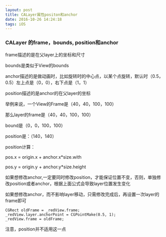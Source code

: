 ```yaml
---
layout: post
title: CALayer属性positon和anchor
date: 2016-10-26 14:24:18
tags: iOS
---
```




### CALayer 的frame，bounds, position和anchor

frame描述的是在父layer上的坐标和尺寸

bounds是类似于View的bounds

anchor描述的是做动画时，比如旋转时的中心点，以某个点旋转，默认时（0.5，0.5）左上点是（0，0），右下点是（1，1）

position描述的是anchor的在父layer的坐标



举例来说，一个View的Frame是（40，40，100，100）

那么layer的frame是（40，40，100，100）

bound是（0，0，100，100）

position是：（140，140）

position计算：

pos.x = origin.x + anchor.x*size.with

pos.y = origin.y + anchor.y*size.height


如果想修改anchor,一定要同时修改position，才能保证位置不变，否则，单独修改position或者anchor，根据上面公式会导致layer位置发生变化

如果想修改anchor，而不影响layer移动，只需修改完成后，再设置一次layer的frame即可

    CGRect oldFrame = _redView.frame;
    _redView.layer.anchorPoint = CGPointMake(0.5, 1);
    _redView.frame = oldFrame;
注意，position并不适用这一点